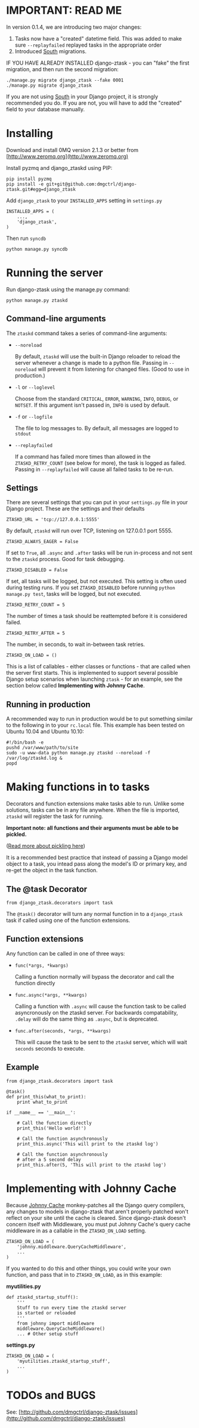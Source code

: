 IMPORTANT: READ ME
==================

In version 0.1.4, we are introducing two major changes:

1. Tasks now have a "created" datetime field. This was added to make sure `--replayfailed` replayed tasks in the appropriate order
2. Introduced [South](http://south.aeracode.org/) migrations.

IF YOU HAVE ALREADY INSTALLED django-ztask - you can "fake" the first migration, and then run the second migration:

    ./manage.py migrate django_ztask --fake 0001
    ./manage.py migrate django_ztask
    
If you are not using [South](http://south.aeracode.org/) in your Django project, it is strongly recommended you do. If you
are not, you will have to add the "created" field to your database manually.

Installing
==========

Download and install 0MQ version 2.1.3 or better from [http://www.zeromq.org](http://www.zeromq.org)

Install pyzmq and django_ztaskd using PIP:

    pip install pyzmq
    pip install -e git+git@github.com:dmgctrl/django-ztask.git#egg=django_ztask

Add `django_ztask` to your `INSTALLED_APPS` setting in `settings.py`

    INSTALLED_APPS = (
        ...,
        'django_ztask',
    )

Then run `syncdb`

    python manage.py syncdb
    

Running the server
==================

Run django-ztask using the manage.py command:

    python manage.py ztaskd


Command-line arguments
----------------------

The `ztaskd` command takes a series of command-line arguments:

- `--noreload`
  
  By default, `ztaskd` will use the built-in Django reloader 
  to reload the server whenever a change is made to a python file. Passing
  in `--noreload` will prevent it from listening for changed files.
  (Good to use in production.)

- `-l` or `--loglevel`
  
  Choose from the standard `CRITICAL`, `ERROR`, `WARNING`, 
  `INFO`, `DEBUG`, or `NOTSET`. If this argument isn't passed 
  in, `INFO` is used by default.

- `-f` or `--logfile`
  
  The file to log messages to. By default, all messages are logged
  to `stdout`

- `--replayfailed`
  
  If a command has failed more times than allowed in the 
  `ZTASKD_RETRY_COUNT` (see below for more), the task is
  logged as failed. Passing in `--replayfailed` will cause all 
  failed tasks to be re-run.


Settings
--------

There are several settings that you can put in your `settings.py` file in 
your Django project. These are the settings and their defaults

    ZTASKD_URL = 'tcp://127.0.0.1:5555'

By default, `ztaskd` will run over TCP, listening on 127.0.0.1 port 5555. 

    ZTASKD_ALWAYS_EAGER = False

If set to `True`, all `.async` and `.after` tasks will be run in-process and
not sent to the `ztaskd` process. Good for task debugging.

    ZTASKD_DISABLED = False

If set, all tasks will be logged, but not executed. This setting is often 
used during testing runs. If you set `ZTASKD_DISABLED` before running 
`python manage.py test`, tasks will be logged, but not executed.

    ZTASKD_RETRY_COUNT = 5

The number of times a task should be reattempted before it is considered failed.

    ZTASKD_RETRY_AFTER = 5

The number, in seconds, to wait in-between task retries. 

    ZTASKD_ON_LOAD = ()
    
This is a list of callables - either classes or functions - that are called when the server first
starts. This is implemented to support several possible Django setup scenarios when launching
`ztask` - for an example, see the section below called **Implementing with Johnny Cache**.


Running in production
---------------------

A recommended way to run in production would be to put something similar to 
the following in to your `rc.local` file. This example has been tested on 
Ubuntu 10.04 and Ubuntu 10.10:

    #!/bin/bash -e
    pushd /var/www/path/to/site
    sudo -u www-data python manage.py ztaskd --noreload -f /var/log/ztaskd.log &
    popd


Making functions in to tasks
============================

Decorators and function extensions make tasks able to run. 
Unlike some solutions, tasks can be in any file anywhere. 
When the file is imported, `ztaskd` will register the task for running.

**Important note: all functions and their arguments must be able to be pickled.**

([Read more about pickling here](http://docs.python.org/tutorial/inputoutput.html#the-pickle-module))

It is a recommended best practice that instead of passing a Django model object 
to a task, you intead pass along the model's ID or primary key, and re-get 
the object in the task function.

The @task Decorator
-------------------

    from django_ztask.decorators import task

The `@task()` decorator will turn any normal function in to a 
`django_ztask` task if called using one of the function extensions.

Function extensions
-------------------

Any function can be called in one of three ways:

- `func(*args, *kwargs)`

  Calling a function normally will bypass the decorator and call the function directly

- `func.async(*args, **kwargs)`

  Calling a function with `.async` will cause the function task to be called asyncronously 
  on the ztaskd server. For backwards compatability, `.delay` will do the same thing as `.async`, but is deprecated.

- `func.after(seconds, *args, **kwargs)`

  This will cause the task to be sent to the `ztaskd` server, which will wait `seconds` 
  seconds to execute.


Example
-------

    from django_ztask.decorators import task
    
    @task()
    def print_this(what_to_print):
        print what_to_print
        
    if __name__ == '__main__':
        
        # Call the function directly
        print_this('Hello world!')
        
        # Call the function asynchronously
        print_this.async('This will print to the ztaskd log')
        
        # Call the function asynchronously
        # after a 5 second delay
        print_this.after(5, 'This will print to the ztaskd log')
        

Implementing with Johnny Cache
==============================

Because [Johnny Cache](http://packages.python.org/johnny-cache/) monkey-patches all the Django query compilers, 
any changes to models in django-ztask that aren't properly patched won't reflect on your site until the cache 
is cleared. Since django-ztask doesn't concern itself with Middleware, you must put Johnny Cache's query cache
middleware in as a callable in the `ZTASKD_ON_LOAD` setting.

    ZTASKD_ON_LOAD = (
        'johnny.middleware.QueryCacheMiddleware',
        ...
    )

If you wanted to do this and other things, you could write your own function, and pass that in to 
`ZTASKD_ON_LOAD`, as in this example:

**myutilities.py**

    def ztaskd_startup_stuff():
        '''
        Stuff to run every time the ztaskd server 
        is started or reloaded
        '''
        from johnny import middleware
        middleware.QueryCacheMiddleware()
        ... # Other setup stuff

**settings.py**
    
    ZTASKD_ON_LOAD = (
        'myutilities.ztaskd_startup_stuff',
        ...
    )


TODOs and BUGS
==============
See: [http://github.com/dmgctrl/django-ztask/issues](http://github.com/dmgctrl/django-ztask/issues)
